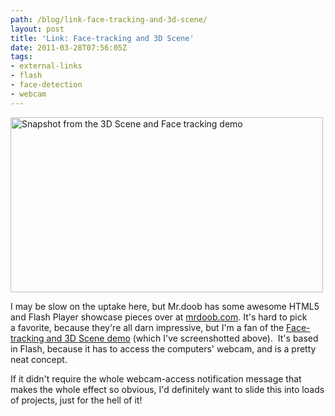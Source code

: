 ```yaml
---
path: /blog/link-face-tracking-and-3d-scene/
layout: post
title: 'Link: Face-tracking and 3D Scene'
date: 2011-03-28T07:56:05Z
tags:
- external-links
- flash
- face-detection
- webcam
---
```


<img class="alignnone size-full wp-image-1281" title="Snapshot from the 3D Scene and Face tracking demo" src="/content/images/2011/03/mrdoob.png" alt="Snapshot from the 3D Scene and Face tracking demo" width="500" height="280" />

I may be slow on the uptake here, but Mr.doob has some awesome HTML5 and Flash Player showcase pieces over at <a title="Open &quot;mrdoob.com&quot; in a new window." href="http://mrdoob.com/" target="_blank">mrdoob.com</a>. It's hard to pick a favorite, because they're all darn impressive, but I'm a fan of the <a title="Open &quot;mrdoob.com&quot;s Face tracking and 3D Scene demo in a new window." href="http://mrdoob.com/90/Face_tracking_+_3D_Scene" target="_blank">Face-tracking and 3D Scene demo</a> (which I've screenshotted above).  It's based in Flash, because it has to access the computers' webcam, and is a pretty neat concept.

If it didn't require the whole webcam-access notification message that makes the whole effect so obvious, I'd definitely want to slide this into loads of projects, just for the hell of it!